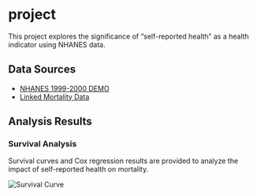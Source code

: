 # project

This project explores the significance of “self-reported health” as a health indicator using NHANES data.

## Data Sources

- [NHANES 1999-2000 DEMO](https://wwwn.cdc.gov/Nchs/Nhanes/1999-2000/DEMO.XPT)
- [Linked Mortality Data](https://ftp.cdc.gov/pub/HEALTH_STATISTICS/NCHS/datalinkage/linked_mortality/NHANES_1999_2000_MORT_2019_PUBLIC.dat)

## Analysis Results

### Survival Analysis

Survival curves and Cox regression results are provided to analyze the impact of self-reported health on mortality.

![Survival Curve](path/to/survival_curve.png)

